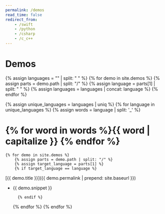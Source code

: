 ```yaml
---
permalink: /demos
read_time: false
redirect_from:
    - /swift
    - /python
    - /csharp
    - /c_c++
---
```


# Demos

{% assign languages = "" | split: " " %}
{% for demo in site.demos %}
    {% assign parts = demo.path | split: "/" %}
    {% assign language = parts[1] | split: " " %}
    {% assign languages = languages | concat: language %}
{% endfor %}

{% assign unique_languages = languages | uniq %}
{% for language in unique_languages %}
    {% assign words = language | split: '_' %}
# {% for word in words %}{{ word | capitalize }} {% endfor %}
    {% for demo in site.demos %}
        {% assign parts = demo.path | split: "/" %}
        {% assign target_language = parts[1] %}
        {% if target_language == language %}
[{{ demo.title }}]({{ demo.permalink | prepend: site.baseurl }})

- {{ demo.snippet }}

        {% endif %}
    {% endfor %}
{% endfor %}